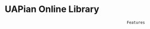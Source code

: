 # UAPian Online Library 

                                                          Features
                                                       
